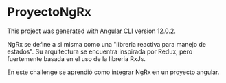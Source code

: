 # ProyectoNgRx

This project was generated with [Angular CLI](https://github.com/angular/angular-cli) version 12.0.2.

NgRx se define a si misma como una "libreria reactiva para manejo de estados". Su arquitectura se encuentra inspirada por Redux, pero fuertemente basada en el uso de la libreria RxJs.

En este challenge se aprendió como integrar NgRx en un  proyecto angular.
